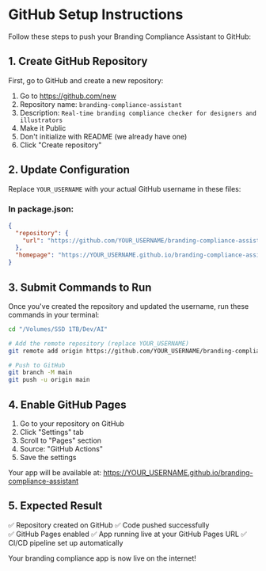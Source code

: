 # GitHub Setup Instructions

Follow these steps to push your Branding Compliance Assistant to GitHub:

## 1. Create GitHub Repository

First, go to GitHub and create a new repository:

1. Go to https://github.com/new
2. Repository name: `branding-compliance-assistant`
3. Description: `Real-time branding compliance checker for designers and illustrators`
4. Make it Public
5. Don't initialize with README (we already have one)
6. Click "Create repository"

## 2. Update Configuration

Replace `YOUR_USERNAME` with your actual GitHub username in these files:

### In package.json:
```json
{
  "repository": {
    "url": "https://github.com/YOUR_USERNAME/branding-compliance-assistant.git"
  },
  "homepage": "https://YOUR_USERNAME.github.io/branding-compliance-assistant"
}
```

## 3. Submit Commands to Run

Once you've created the repository and updated the username, run these commands in your terminal:

```bash
cd "/Volumes/SSD 1TB/Dev/AI"

# Add the remote repository (replace YOUR_USERNAME)
git remote add origin https://github.com/YOUR_USERNAME/branding-compliance-assistant.git

# Push to GitHub
git branch -M main
git push -u origin main
```

## 4. Enable GitHub Pages

1. Go to your repository on GitHub
2. Click "Settings" tab
3. Scroll to "Pages" section
4. Source: "GitHub Actions"
5. Save the settings

Your app will be available at: https://YOUR_USERNAME.github.io/branding-compliance-assistant

## 5. Expected Result

✅ Repository created on GitHub
✅ Code pushed successfully  
✅ GitHub Pages enabled
✅ App running live at your GitHub Pages URL
✅ CI/CD pipeline set up automatically

Your branding compliance app is now live on the internet!
